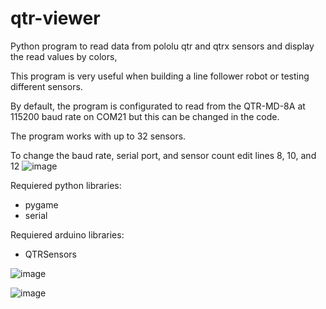 # qtr-viewer
Python program to read data from pololu qtr and qtrx sensors and display the read values by colors,

This program is very useful when building a line follower robot or testing different sensors.

By default, the program is configurated to read from the QTR-MD-8A at 115200 baud rate on COM21 but this can be changed in the code.

The program works with up to 32 sensors.

To change the baud rate, serial port, and sensor count edit lines 8, 10, and 12
![image](https://github.com/ElectronicEXE/qtr-viewer/assets/114730703/0d131d03-4ca8-4419-9738-162bec91f5d2)


Requiered python libraries:
- pygame
- serial

Requiered arduino libraries:
- QTRSensors

![image](https://github.com/ElectronicEXE/qtr-viewer/assets/114730703/53681632-d6fb-4c05-aefc-bf8fb5227e28)


![image](https://github.com/ElectronicEXE/qtr-viewer/assets/114730703/611b3443-d27f-44df-9795-c8147be4529e)



